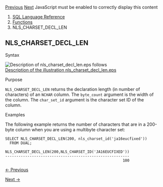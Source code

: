 [Previous](NEXT_DAY.md) [Next](NLS_CHARSET_ID.md) JavaScript must be
enabled to correctly display this content

  1. [SQL Language Reference ](index.md)
  2. [Functions](Functions.md)
  3. NLS_CHARSET_DECL_LEN 

## NLS_CHARSET_DECL_LEN

Syntax

![Description of nls_charset_decl_len.eps
follows](https://docs.oracle.com/en/database/oracle/oracle-database/23/sqlrf/img/nls_charset_decl_len.gif)  
[Description of the illustration
nls_charset_decl_len.eps](img_text/nls_charset_decl_len.md)

Purpose

`NLS_CHARSET_DECL_LEN` returns the declaration length (in number of
characters) of an `NCHAR` column. The `byte_count` argument is the width of
the column. The `char_set_id` argument is the character set ID of the column.

Examples

The following example returns the number of characters that are in a 200-byte
column when you are using a multibyte character set:

    
    
    SELECT NLS_CHARSET_DECL_LEN(200, nls_charset_id('ja16eucfixed')) 
      FROM DUAL; 
    
    NLS_CHARSET_DECL_LEN(200,NLS_CHARSET_ID('JA16EUCFIXED'))
    --------------------------------------------------------
                                                         100


[← Previous](NEXT_DAY.md)

[Next →](NLS_CHARSET_ID.md)

